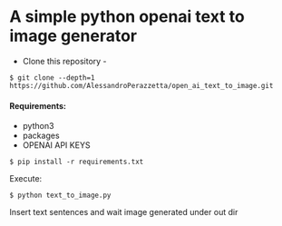 # A simple python openai text to image generator

- Clone this repository -
```
$ git clone --depth=1 https://github.com/AlessandroPerazzetta/open_ai_text_to_image.git
```

#### Requirements:
 - python3
 - packages
 - OPENAI API KEYS

```
$ pip install -r requirements.txt
```

Execute:
```
$ python text_to_image.py
```

Insert text sentences and wait image generated under out dir

